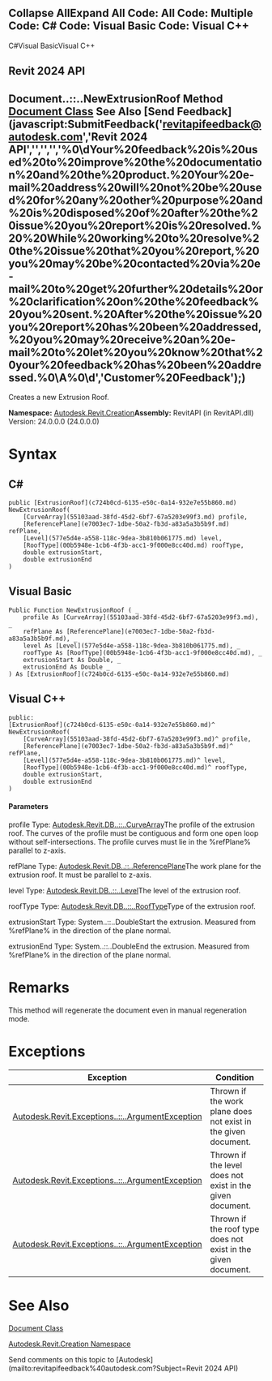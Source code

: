 ﻿

Collapse AllExpand All Code: All Code: Multiple Code: C# Code: Visual Basic Code: Visual C++   
---  
  
C#Visual BasicVisual C++

Revit 2024 API  
---  
Document..::..NewExtrusionRoof Method   
[Document Class](ab1718f9-45fb-b3d3-827e-32ff81cf929c.md) See Also [Send Feedback](javascript:SubmitFeedback\('revitapifeedback@autodesk.com','Revit 2024 API','','','','%0\\dYour%20feedback%20is%20used%20to%20improve%20the%20documentation%20and%20the%20product.%20Your%20e-mail%20address%20will%20not%20be%20used%20for%20any%20other%20purpose%20and%20is%20disposed%20of%20after%20the%20issue%20you%20report%20is%20resolved.%20%20While%20working%20to%20resolve%20the%20issue%20that%20you%20report,%20you%20may%20be%20contacted%20via%20e-mail%20to%20get%20further%20details%20or%20clarification%20on%20the%20feedback%20you%20sent.%20After%20the%20issue%20you%20report%20has%20been%20addressed,%20you%20may%20receive%20an%20e-mail%20to%20let%20you%20know%20that%20your%20feedback%20has%20been%20addressed.%0\\A%0\\d','Customer%20Feedback'\);)  
---  
  
Creates a new Extrusion Roof.

**Namespace:** [Autodesk.Revit.Creation](ded320da-058a-4edd-0418-0582389559a7.md)**Assembly:** RevitAPI (in RevitAPI.dll) Version: 24.0.0.0 (24.0.0.0)

# Syntax

C#  
---  
      
    
    public [ExtrusionRoof](c724b0cd-6135-e50c-0a14-932e7e55b860.md) NewExtrusionRoof(
    	[CurveArray](55103aad-38fd-45d2-6bf7-67a5203e99f3.md) profile,
    	[ReferencePlane](e7003ec7-1dbe-50a2-fb3d-a83a5a3b5b9f.md) refPlane,
    	[Level](577e5d4e-a558-118c-9dea-3b810b061775.md) level,
    	[RoofType](00b5948e-1cb6-4f3b-acc1-9f000e8cc40d.md) roofType,
    	double extrusionStart,
    	double extrusionEnd
    )  
  
Visual Basic  
---  
      
    
    Public Function NewExtrusionRoof ( _
    	profile As [CurveArray](55103aad-38fd-45d2-6bf7-67a5203e99f3.md), _
    	refPlane As [ReferencePlane](e7003ec7-1dbe-50a2-fb3d-a83a5a3b5b9f.md), _
    	level As [Level](577e5d4e-a558-118c-9dea-3b810b061775.md), _
    	roofType As [RoofType](00b5948e-1cb6-4f3b-acc1-9f000e8cc40d.md), _
    	extrusionStart As Double, _
    	extrusionEnd As Double _
    ) As [ExtrusionRoof](c724b0cd-6135-e50c-0a14-932e7e55b860.md)  
  
Visual C++  
---  
      
    
    public:
    [ExtrusionRoof](c724b0cd-6135-e50c-0a14-932e7e55b860.md)^ NewExtrusionRoof(
    	[CurveArray](55103aad-38fd-45d2-6bf7-67a5203e99f3.md)^ profile, 
    	[ReferencePlane](e7003ec7-1dbe-50a2-fb3d-a83a5a3b5b9f.md)^ refPlane, 
    	[Level](577e5d4e-a558-118c-9dea-3b810b061775.md)^ level, 
    	[RoofType](00b5948e-1cb6-4f3b-acc1-9f000e8cc40d.md)^ roofType, 
    	double extrusionStart, 
    	double extrusionEnd
    )  
  
#### Parameters

profile
    Type: [Autodesk.Revit.DB..::..CurveArray](55103aad-38fd-45d2-6bf7-67a5203e99f3.md)The profile of the extrusion roof. The curves of the profile must be contiguous and form one open loop without self-intersections. The profile curves must lie in the %refPlane% parallel to z-axis.

refPlane
    Type: [Autodesk.Revit.DB..::..ReferencePlane](e7003ec7-1dbe-50a2-fb3d-a83a5a3b5b9f.md)The work plane for the extrusion roof. It must be parallel to z-axis.

level
    Type: [Autodesk.Revit.DB..::..Level](577e5d4e-a558-118c-9dea-3b810b061775.md)The level of the extrusion roof.

roofType
    Type: [Autodesk.Revit.DB..::..RoofType](00b5948e-1cb6-4f3b-acc1-9f000e8cc40d.md)Type of the extrusion roof.

extrusionStart
    Type: System..::..DoubleStart the extrusion. Measured from %refPlane% in the direction of the plane normal.

extrusionEnd
    Type: System..::..DoubleEnd the extrusion. Measured from %refPlane% in the direction of the plane normal.

# Remarks

This method will regenerate the document even in manual regeneration mode. 

# Exceptions

| Exception | Condition |
| --- | --- |
| [Autodesk.Revit.Exceptions..::..ArgumentException](2e6e4206-97a8-dd4b-df5d-4269f4bb6088.md) | Thrown if the work plane does not exist in the given document. |
| [Autodesk.Revit.Exceptions..::..ArgumentException](2e6e4206-97a8-dd4b-df5d-4269f4bb6088.md) | Thrown if the level does not exist in the given document. |
| [Autodesk.Revit.Exceptions..::..ArgumentException](2e6e4206-97a8-dd4b-df5d-4269f4bb6088.md) | Thrown if the roof type does not exist in the given document. |
  
# See Also

[Document Class](ab1718f9-45fb-b3d3-827e-32ff81cf929c.md)

[Autodesk.Revit.Creation Namespace](ded320da-058a-4edd-0418-0582389559a7.md)

Send comments on this topic to [Autodesk](mailto:revitapifeedback%40autodesk.com?Subject=Revit 2024 API)